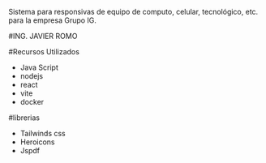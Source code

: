 Sistema para responsivas de equipo de computo, celular, tecnológico, etc. para la empresa Grupo IG.

#ING. JAVIER ROMO

#Recursos Utilizados 
- Java Script
- nodejs
- react
- vite
- docker

#librerias
- Tailwinds css
- Heroicons
- Jspdf

